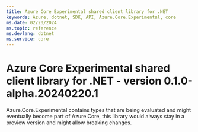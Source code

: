 ```yaml
---
title: Azure Core Experimental shared client library for .NET
keywords: Azure, dotnet, SDK, API, Azure.Core.Experimental, core
ms.date: 02/20/2024
ms.topic: reference
ms.devlang: dotnet
ms.service: core
---
```

# Azure Core Experimental shared client library for .NET - version 0.1.0-alpha.20240220.1 


Azure.Core.Experimental contains types that are being evaluated and might eventually become part of Azure.Core, this library would always stay in a preview version and might allow breaking changes.

